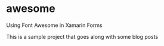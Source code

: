 # awesome
Using Font Awesome in Xamarin Forms

This is a sample project that goes along with some blog posts

